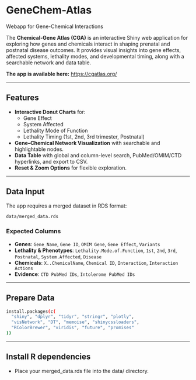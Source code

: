 # GeneChem-Atlas
Webapp for Gene-Chemical Interactions

The **Chemical-Gene Atlas (CGA)** is an interactive Shiny web application for exploring how genes and chemicals interact in shaping prenatal and postnatal disease outcomes. It provides visual insights into gene effects, affected systems, lethality modes, and developmental timing, along with a searchable network and data table.

**The app is available here:** https://cgatlas.org/

---

## Features

- **Interactive Donut Charts** for:
  - Gene Effect
  - System Affected
  - Lethality Mode of Function
  - Lethality Timing (1st, 2nd, 3rd trimester, Postnatal)  
- **Gene–Chemical Network Visualization** with searchable and highlightable nodes.
- **Data Table** with global and column-level search, PubMed/OMIM/CTD hyperlinks, and export to CSV.
- **Reset & Zoom Options** for flexible exploration.
---

## Data Input

The app requires a merged dataset in RDS format:

```bash
data/merged_data.rds
```

### Expected Columns
- **Genes**: `Gene_Name`, `Gene ID`, `OMIM Gene`, `Gene Effect`, `Variants`
- **Lethality & Phenotypes**: `Lethality.Mode.of.Function`, `1st`, `2nd`, `3rd`, `Postnatal`, `System.Affected`, `Disease`
- **Chemicals**: `X..ChemicalName`, `Chemical ID`, `Interaction`, `Interaction Actions`
- **Evidence**: `CTD PubMed IDs`, `Intolerome PubMed IDs`

---
## Prepare Data

```bash
install.packages(c(
  "shiny", "dplyr", "tidyr", "stringr", "plotly",
  "visNetwork", "DT", "memoise", "shinycssloaders",
  "RColorBrewer", "viridis", "future", "promises"
))
```
---

## Install R dependencies
- Place your merged_data.rds file into the data/ directory.

